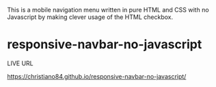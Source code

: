 This is a mobile navigation menu written in pure HTML and CSS with no Javascript by making
clever usage of the HTML checkbox.

# responsive-navbar-no-javascript

LIVE URL

https://christiano84.github.io/responsive-navbar-no-javascript/
